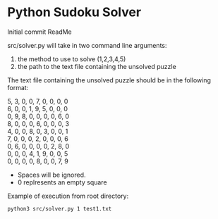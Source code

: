 # Python Sudoku Solver
Initial commit ReadMe

src/solver.py will take in two command line arguments:
1. the method to use to solve (1,2,3,4,5)
2. the path to the text file containing the unsolved puzzle

The text file containing the unsolved puzzle should be in the following format:

5, 3, 0, 0, 7, 0, 0, 0, 0\
6, 0, 0, 1, 9, 5, 0, 0, 0\
0, 9, 8, 0, 0, 0, 0, 6, 0\
8, 0, 0, 0, 6, 0, 0, 0, 3\
4, 0, 0, 8, 0, 3, 0, 0, 1\
7, 0, 0, 0, 2, 0, 0, 0, 6\
0, 6, 0, 0, 0, 0, 2, 8, 0\
0, 0, 0, 4, 1, 9, 0, 0, 5\
0, 0, 0, 0, 8, 0, 0, 7, 9

- Spaces will be ignored.
- 0 replresents an empty square

Example of execution from root directory:

```python3 src/solver.py 1 test1.txt```
